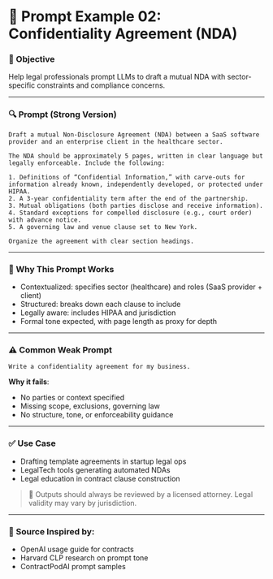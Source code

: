 # 🤝 Prompt Example 02: Confidentiality Agreement (NDA)

### 🎯 Objective

Help legal professionals prompt LLMs to draft a mutual NDA with sector-specific constraints and compliance concerns.

---

### 🔍 Prompt (Strong Version)

```
Draft a mutual Non-Disclosure Agreement (NDA) between a SaaS software provider and an enterprise client in the healthcare sector.

The NDA should be approximately 5 pages, written in clear language but legally enforceable. Include the following:

1. Definitions of “Confidential Information,” with carve-outs for information already known, independently developed, or protected under HIPAA.
2. A 3-year confidentiality term after the end of the partnership.
3. Mutual obligations (both parties disclose and receive information).
4. Standard exceptions for compelled disclosure (e.g., court order) with advance notice.
5. A governing law and venue clause set to New York.

Organize the agreement with clear section headings.
```

---

### 📝 Why This Prompt Works

* Contextualized: specifies sector (healthcare) and roles (SaaS provider + client)
* Structured: breaks down each clause to include
* Legally aware: includes HIPAA and jurisdiction
* Formal tone expected, with page length as proxy for depth

---

### ⚠️ Common Weak Prompt

```
Write a confidentiality agreement for my business.
```

**Why it fails**:

* No parties or context specified
* Missing scope, exclusions, governing law
* No structure, tone, or enforceability guidance

---

### ✅ Use Case

* Drafting template agreements in startup legal ops
* LegalTech tools generating automated NDAs
* Legal education in contract clause construction

> 📎 Outputs should always be reviewed by a licensed attorney. Legal validity may vary by jurisdiction.

---

### 🧠 Source Inspired by:

* OpenAI usage guide for contracts
* Harvard CLP research on prompt tone
* ContractPodAI prompt samples
